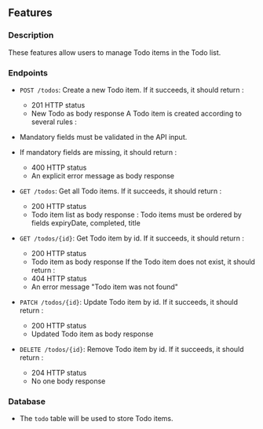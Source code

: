 ## Features

### Description
These features allow users to manage Todo items in the Todo list.

### Endpoints
- `POST /todos`: Create a new Todo item.
If it succeeds, it should return :
    - 201 HTTP status
    - New Todo as body response
A Todo item is created according to several rules :
- Mandatory fields must be validated in the API input.
- If mandatory fields are missing, it should return :
    - 400 HTTP status
    - An explicit error message as body response

- `GET /todos`: Get all Todo items.
If it succeeds, it should return :
    - 200 HTTP status
    - Todo item list as body response : Todo items must be ordered by fields expiryDate, completed, title

- `GET /todos/{id}`: Get Todo item by id.
If it succeeds, it should return :
    - 200 HTTP status
    - Todo item as body response
If the Todo item does not exist, it should return :
    - 404 HTTP status
    - An error message "Todo item was not found"

- `PATCH /todos/{id}`: Update Todo item by id.
If it succeeds, it should return :
    - 200 HTTP status
    - Updated Todo item as body response

- `DELETE /todos/{id}`: Remove Todo item by id.
If it succeeds, it should return :
    - 204 HTTP status
    - No one body response

### Database
- The `todo` table will be used to store Todo items.

